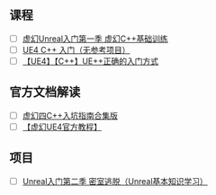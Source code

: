 ## 课程
- [ ] [虚幻Unreal入门第一季 虚幻C++基础训练](https://www.bilibili.com/video/BV1nL411j7E1)
- [ ] [UE4 C++ 入门（无参考项目）](https://www.bilibili.com/video/BV1RE411d7J8)
- [ ] [【UE4】【C++】UE++正确的入门方式](https://space.bilibili.com/453151910/channel/collectiondetail?sid=40224)

## 官方文档解读
- [ ] [虚幻四C++入坑指南合集版](https://www.bilibili.com/video/BV14K411J7v2)
- [ ] [【虚幻UE4官方教程】](https://www.bilibili.com/video/BV1GS4y1L7aP)

## 项目
- [ ] [Unreal入门第二季 密室逃脱（Unreal基本知识学习）](https://www.bilibili.com/video/BV1rt411e79C)




